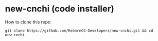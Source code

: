 # new-cnchi (code installer)

How to clone this repo:

```
git clone https://github.com/RebornOS-Developers/new-cnchi.git && cd new-cnchi
```
